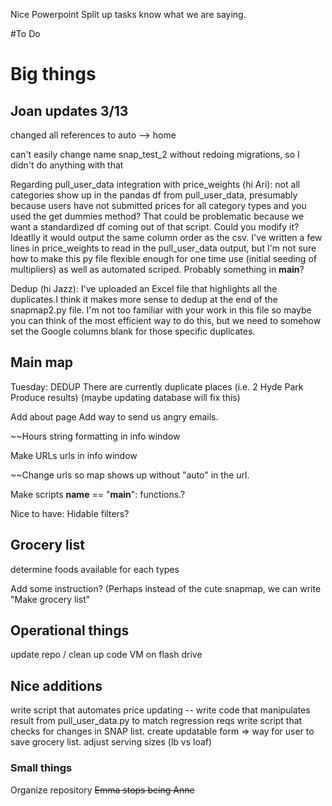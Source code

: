 Nice Powerpoint
Split up tasks know what we are saying.

#To Do
# Big things

## Joan updates 3/13
changed all references to auto --> home

can't easily change name snap_test_2 without redoing migrations, so I didn't do anything with that

Regarding pull_user_data integration with price_weights (hi Ari): not all categories show up in the pandas df from pull_user_data, presumably because users have not submitted prices for all category types and you used the get dummies method? That could be problematic because we want a standardized df coming out of that script. Could you modify it? Ideatlly it would output the same column order as the csv. I've written a few lines in price_weights to read in the pull_user_data output, but I'm not sure how to make this py file flexible enough for one time use (initial seeding of multipliers) as well as automated scriped. Probably something in __main__?

Dedup (hi Jazz): I've uploaded an Excel file that highlights all the duplicates.I think it makes more sense to dedup at the end of the snapmap2.py file. I'm not too familiar with your work in this file so maybe you can think of the most efficient way to do this, but we need to somehow set the Google columns blank for those specific duplicates.  

## Main map

Tuesday:
DEDUP
There are currently duplicate places (i.e. 2 Hyde Park Produce results) (maybe updating database will fix this)

Add about page
Add way to send us angry emails.

~~Hours string formatting in info window

Make URLs urls in info window

~~Change urls so map shows up without "auto" in the url.

Make scripts __name__ == "__main__": functions.?

Nice to have:
Hidable filters?

## Grocery list
determine foods available for each types

Add some instruction? (Perhaps instead of the cute snapmap, we can write "Make grocery list" 

## Operational things
update repo / clean up code
VM on flash drive

## Nice additions
write script that automates price updating -- write code that manipulates result from pull_user_data.py to match regression reqs
write script that checks for changes in SNAP list.
create updatable form => way for user to save grocery list.
adjust serving sizes (lb vs loaf)

### Small things
Organize repository
~~Emma stops being Anne~~

